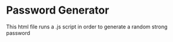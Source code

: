 # Password Generator
This html file runs a .js script in order to generate a random strong password

